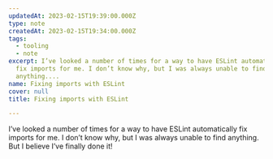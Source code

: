 ```yaml
---
updatedAt: 2023-02-15T19:39:00.000Z
type: note
createdAt: 2023-02-15T19:34:00.000Z
tags:
  - tooling
  - note
excerpt: I’ve looked a number of times for a way to have ESLint automatically
  fix imports for me. I don’t know why, but I was always unable to find
  anything....
name: Fixing imports with ESLint
cover: null
title: Fixing imports with ESLint

---
```


I’ve looked a number of times for a way to have ESLint automatically fix imports for me. I don’t know why, but I was always unable to find anything. But I believe I’ve finally done it!

[](https://github.com/import-js/eslint-plugin-import)
